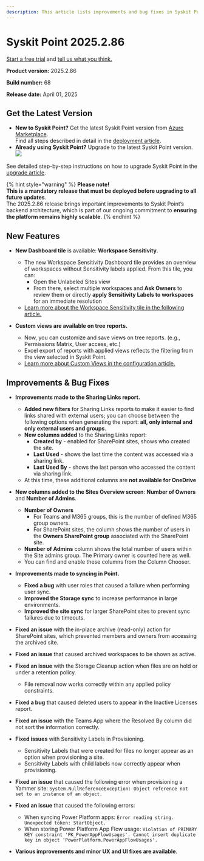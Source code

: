 ```yaml
---
description: This article lists improvements and bug fixes in Syskit Point version 2025.2.86
---
```


# Syskit Point 2025.2.86

[Start a free trial](https://www.syskit.com/products/point/free-trial/) and [tell us what you think.](https://www.syskit.com/company/contact-us/)

**Product version:** 2025.2.86

**Build number:** 68

**Release date:** April 01, 2025

## Get the Latest Version

* **New to Syskit Point?** Get the latest Syskit Point version from [Azure Marketplace](https://azuremarketplace.microsoft.com/en-us/marketplace/apps/syskitltd.syskit\_point).\
 Find all steps described in detail in the [deployment article](../../../set-up-point-data-center/deployment/deploy-syskit-point.md).
* **Already using Syskit Point?** Upgrade to the latest Syskit Point version.\
 [![](https://aka.ms/deploytoazurebutton)](https://portal.azure.com/#create/Microsoft.Template/uri/https%3A%2F%2Fsyskitassetsstorage.blob.core.windows.net%2Fpoint%2FARMTemplates%2Fv2025-2-90%2FPointUpdateTemplate.json)

See detailed step-by-step instructions on how to upgrade Syskit Point in the [upgrade article](../../../set-up-point-data-center/deployment/upgrade-syskit-point.md).


{% hint style="warning" %}
**Please note!**\
**This is a mandatory release that must be deployed before upgrading to all future updates**.\
The 2025.2.86 release brings important improvements to Syskit Point’s backend architecture, which is part of our ongoing commitment to **ensuring the platform remains highly scalable**.
{% endhint %}

## New Features

* **New Dashboard tile** is available: **Workspace Sensitivity**.
  * The new Workspace Sensitivity Dashboard tile provides an overview of workspaces without Sensitivity labels applied. From this tile, you can: 
    * Open the Unlabeled Sites view 
    * From there, select multiple workspaces and **Ask Owners** to review them or directly **apply Sensitivity Labels to workspaces** for an immediate resolution
  * [Learn more about the Workspace Sensitivity tile in the following article.](../../../microsoft365-inventory/explore-your-microsoft-365-dashboard.md#workspace-sensitivity)

* **Custom views are available on tree reports.**
  * Now, you can customize and save views on tree reports. (e.g., Permissions Matrix, User access, etc.)
  * Excel export of reports with applied views reflects the filtering from the view selected in Syskit Point.  
  * [Learn more about Custom Views in the configuration article.](../../../configuration/custom-views.md)


## Improvements & Bug Fixes

* **Improvements made to the Sharing Links report.**
  * **Added new filters** for Sharing Links reports to make it easier to find links shared with external users; you can choose between the following options when generating the report: **all, only internal and only external users and groups**. 
  * **New columns added** to the Sharing Links report:
    * **Created by** - enabled for SharePoint sites, shows who created the site. 
    * **Last Used** - shows the last time the content was accessed via a sharing link.
    * **Last Used By** - shows the last person who accessed the content via sharing link.
  * At this time, these additional columns are **not available for OneDrive**

* **New columns added to the Sites Overview screen**: **Number of Owners** and **Number of Admins**.
  * **Number of Owners** 
    * For Teams and M365 groups, this is the number of defined M365 group owners.
    * For SharePoint sites, the column shows the number of users in the **Owners SharePoint group** associated with the SharePoint site.
  * **Number of Admins** column shows the total number of users within the Site admins group. The Primary owner is counted here as well.
  * You can find and enable these columns from the Column Chooser.

* **Improvements made to syncing in Point.**
  * **Fixed a bug** with user roles that caused a failure when performing user sync. 
  * **Improved the Storage sync** to increase performance in large environments.
  * **Improved the site sync** for larger SharePoint sites to prevent sync failures due to timeouts.

* **Fixed an issue** with the in-place archive (read-only) action for SharePoint sites, which prevented members and owners from accessing the archived site. 

* **Fixed an issue** that caused archived workspaces to be shown as active. 

* **Fixed an issue** with the Storage Cleanup action when files are on hold or under a retention policy. 
  * File removal now works correctly within any applied policy constraints.

* **Fixed a bug** that caused deleted users to appear in the Inactive Licenses report.

* **Fixed an issue** with the Teams App where the Resolved By column did not sort the information correctly. 

* **Fixed issues** with Sensitivity Labels in Provisioning.
  * Sensitivity Labels that were created for files no longer appear as an option when provisioning a site.
  * Sensitivity Labels with child labels now correctly appear when provisioning. 

* **Fixed an issue** that caused the following error when provisioning a Yammer site: `System.NullReferenceException: Object reference not set to an instance of an object.`

* **Fixed an issue** that caused the following errors: 
  * When syncing Power Platform apps: `Error reading string. Unexpected token: StartObject.`
  * When storing Power Platform App Flow usage: `Violation of PRIMARY KEY constraint 'PK_PowerAppFlowUsages'. Cannot insert duplicate key in object 'PowerPlatform.PowerAppFlowUsages'.`

* **Various improvements and minor UX and UI fixes are available**.
